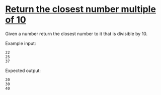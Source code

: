 # [Return the closest number multiple of 10](https://www.codewars.com/kata/58249d08b81f70a2fc0001a4) #

Given a number return the closest number to it that is divisible by 10.

Example input:

    22
    25
    37

Expected output:

    20
    30
    40
